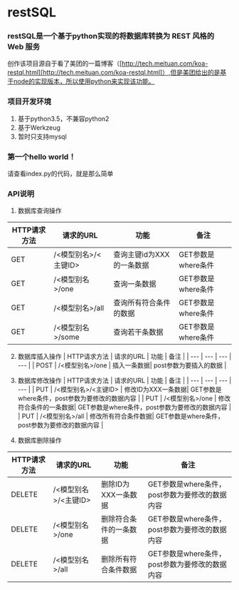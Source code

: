 # restSQL
### restSQL是一个基于python实现的将数据库转换为 REST 风格的 Web 服务

创作该项目源自于看了美团的一篇博客（[http://tech.meituan.com/koa-restql.html][http://tech.meituan.com/koa-restql.html]）,但是美团给出的是基于node的实现版本，所以使用python来实现该功能。

### 项目开发环境

 1. 基于python3.5，不兼容python2
 2. 基于Werkzeug
 3. 暂时只支持mysql

### 第一个hello world！

请查看index.py的代码，就是那么简单


 ### API说明

 1. 数据库查询操作

| HTTP请求方法 | 请求的URL | 功能 | 备注 |
| --- | --- | --- | --- |
| GET | /<模型别名>/<主键ID> | 查询主键id为XXX的一条数据| GET参数是where条件 |
| GET | /<模型别名>/one | 查询一条数据| GET参数是where条件 |
| GET | /<模型别名>/all | 查询所有符合条件的数据| GET参数是where条件 |
| GET | /<模型别名>/some | 查询若干条数据| GET参数是where条件 |

 2. 数据库插入操作
| HTTP请求方法 | 请求的URL | 功能 | 备注 |
| --- | --- | --- | --- |
| POST | /<模型别名>/one | 插入一条数据| post参数为要插入的数据 |

 3. 数据库修改操作
| HTTP请求方法 | 请求的URL | 功能 | 备注 |
| --- | --- | --- | --- |
| PUT | /<模型别名>/<主键ID> | 修改ID为XXX一条数据| GET参数是where条件，post参数为要修改的数据内容 |
| PUT | /<模型别名>/one | 修改符合条件的一条数据| GET参数是where条件，post参数为要修改的数据内容 |
| PUT | /<模型别名>/all | 修改所有符合条件数据| GET参数是where条件，post参数为要修改的数据内容 |

 4. 数据库删除操作

| HTTP请求方法 | 请求的URL | 功能 | 备注 |
| --- | --- | --- | --- |
| DELETE | /<模型别名>/<主键ID> | 删除ID为XXX一条数据| GET参数是where条件，post参数为要修改的数据内容 |
| DELETE | /<模型别名>/one | 删除符合条件的一条数据| GET参数是where条件，post参数为要修改的数据内容 |
| DELETE | /<模型别名>/all | 删除所有符合条件数据| GET参数是where条件，post参数为要修改的数据内容 |
